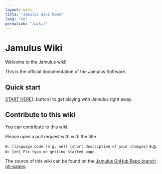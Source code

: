 ```yaml
---
layout: wiki
title: "Jamulus Wiki home"
lang: "en"
permalink: "/wiki/"
---
```

# Jamulus Wiki
Welcome to the Jamulus wiki!

This is the official documentation of the Jamulus Software.

## Quick start

[START HERE](Getting-Started){:.button} to get playing with Jamulus right away.

## Contribute to this wiki

You can contribute to this wiki.

Please open a pull request with with the title

`W: [language code (e.g. en)] {short description of your changes}` e.g.\
`W: [en] Fix typo on getting-started page`.

 The source of this wiki can be found on the [Jamulus GitHub Repo branch gh-pages](https://github.com/corrados/jamulus/tree/gh-pages).
